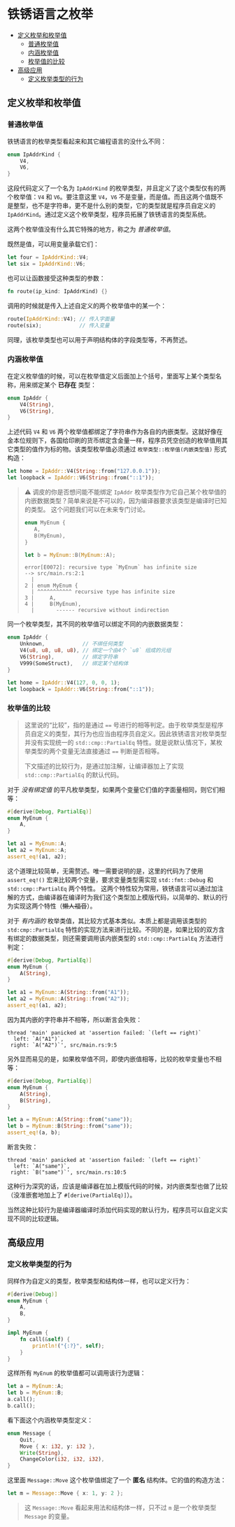 # 铁锈语言之枚举

* [定义枚举和枚举值](#定义枚举和枚举值)
    * [普通枚举值](#普通枚举值)
    * [内涵枚举值](#内涵枚举值)
    * [枚举值的比较](#枚举值的比较)
* [高级应用](#高级应用)
    * [定义枚举类型的行为](#定义枚举类型的行为)

## 定义枚举和枚举值

### 普通枚举值

铁锈语言的枚举类型看起来和其它编程语言的没什么不同：
```rust
enum IpAddrKind {
    V4,
    V6,
}
```
这段代码定义了一个名为 `IpAddrKind` 的枚举类型，并且定义了这个类型仅有的两个枚举值：`V4` 和 `V6`。要注意这里 `V4`，`V6` 不是变量，而是值。而且这两个值既不是整型，也不是字符串，更不是什么别的类型，它的类型就是程序员自定义的 `IpAddrKind`。通过定义这个枚举类型，程序员拓展了铁锈语言的类型系统。

这两个枚举值没有什么其它特殊的地方，称之为 _普通枚举值_。

既然是值，可以用变量承载它们：
```rust
let four = IpAddrKind::V4;
let six = IpAddrKind::V6;
```

也可以让函数接受这种类型的参数：
```rust
fn route(ip_kind: IpAddrKind) {}
```

调用的时候就是传入上述自定义的两个枚举值中的某一个：
```rust
route(IpAddrKind::V4); // 传入字面量
route(six);            // 传入变量
```
同理，该枚举类型也可以用于声明结构体的字段类型等，不再赘述。

### 内涵枚举值

在定义枚举值的时候，可以在枚举值定义后面加上个括号，里面写上某个类型名称，用来绑定某个 **已存在** 类型：
```rust
enum IpAddr {
    V4(String),
    V6(String),
}
```

上述代码 `V4` 和 `V6` 两个枚举值都绑定了字符串作为各自的内嵌类型。这就好像在金本位规则下，各国给印刷的货币绑定含金量一样，程序员凭空创造的枚举值用其它类型的值作为标的物。该类型枚举值必须通过 `枚举类型::枚举值(内嵌类型值)` 形式构造：
```rust
let home = IpAddr::V4(String::from("127.0.0.1"));
let loopback = IpAddr::V6(String::from("::1"));
```

> ⚠️ 调皮的你是否想问能不能绑定 `IpAddr` 枚举类型作为它自己某个枚举值的内嵌数据类型？简单来说是不可以的，因为编译器要求该类型是编译时已知的类型。
这个问题我们可以在未来专门讨论。
> ```rust
> enum MyEnum {
>    A,
>    B(MyEnum),
> }
>
> let b = MyEnum::B(MyEnum::A);
> ```
> ```
> error[E0072]: recursive type `MyEnum` has infinite size
> --> src/main.rs:2:1
>   |
> 2 | enum MyEnum {
>   | ^^^^^^^^^^^ recursive type has infinite size
> 3 |     A,
> 4 |     B(MyEnum),
>   |       ------ recursive without indirection
> ```

同一个枚举类型，其不同的枚举值可以绑定不同的内嵌数据类型：
```rust
enum IpAddr {
    Unknown,            // 不绑任何类型
    V4(u8, u8, u8, u8), // 绑定一个由4个 `u8` 组成的元组
    V6(String),         // 绑定字符串
    V999(SomeStruct),   // 绑定某个结构体
}

let home = IpAddr::V4(127, 0, 0, 1);
let loopback = IpAddr::V6(String::from("::1"));
```

### 枚举值的比较

> 这里说的“比较”，指的是通过 `==` 号进行的相等判定。由于枚举类型是程序员自定义的类型，其行为也应当由程序员自定义。因此铁锈语言对枚举类型并没有实现统一的 `std::cmp::PartialEq` 特性。就是说默认情况下，某枚举类型的两个变量无法直接通过 `==` 判断是否相等。
>
> 下文描述的比较行为，是通过加注解，让编译器加上了实现 `std::cmp::PartialEq` 的默认代码。

对于 _没有绑定值_ 的平凡枚举类型，如果两个变量它们值的字面量相同，则它们相等：
```rust
#[derive(Debug, PartialEq)]
enum MyEnum {
    A,
}

let a1 = MyEnum::A;
let a2 = MyEnum::A;
assert_eq!(a1, a2);
```
这个道理比较简单，无需赘述。唯一需要说明的是，这里的代码为了使用 `assert_eq!()` 宏来比较两个变量，要求变量类型需实现 `std::fmt::Debug` 和 `std::cmp::PartialEq` 两个特性。
这两个特性较为常用，铁锈语言可以通过加注解的方式，由编译器在编译时为我们这个类型加上模版代码，以简单的、默认的行为实现这两个特性（~~懒人福音~~）。


对于 _有内涵的_ 枚举类值，其比较方式基本类似。本质上都是调用该类型的 `std:cmp::PartialEq` 特性的实现方法来进行比较。不同的是，如果比较的双方含有绑定的数据类型，则还需要调用该内嵌类型的 `std::cmp::PartialEq` 方法进行判定：
```rust
#[derive(Debug, PartialEq)]
enum MyEnum {
    A(String),
}

let a1 = MyEnum::A(String::from("A1"));
let a2 = MyEnum::A(String::from("A2"));
assert_eq!(a1, a2);
```
因为其内嵌的字符串并不相等，所以断言会失败：
```
thread 'main' panicked at 'assertion failed: `(left == right)`
  left: `A("A1")`,
 right: `A("A2")`', src/main.rs:9:5
```

另外显而易见的是，如果枚举值不同，即使内嵌值相等，比较的枚举变量也不相等：
```rust
#[derive(Debug, PartialEq)]
enum MyEnum {
    A(String),
    B(String),
}

let a = MyEnum::A(String::from("same"));
let b = MyEnum::B(String::from("same"));
assert_eq!(a, b);
```

断言失败：
```
thread 'main' panicked at 'assertion failed: `(left == right)`
  left: `A("same")`,
 right: `B("same")`', src/main.rs:10:5
```

这种行为深究的话，应该是编译器在加上模版代码的时候，对内嵌类型也做了比较（没准嵌套地加上了 `#[derive(PartialEq)]`）。

当然这种比较行为是编译器编译时添加代码实现的默认行为，程序员可以自定义实现不同的比较逻辑。

## 高级应用

### 定义枚举类型的行为

同样作为自定义的类型，枚举类型和结构体一样，也可以定义行为：
```rust
#[derive(Debug)]
enum MyEnum {
    A,
    B,
}

impl MyEnum {
    fn call(&self) {
        println!("{:?}", self);
    }
}
```

这样所有 `MyEnum` 的枚举值都可以调用该行为逻辑：
```rust
let a = MyEnum::A;
let b = MyEnum::B;
a.call();
b.call();
```

看下面这个内涵枚举类型定义：
```rust
enum Message {
    Quit,
    Move { x: i32, y: i32 },
    Write(String),
    ChangeColor(i32, i32, i32),
}
```

这里面 `Message::Move` 这个枚举值绑定了一个 **匿名** 结构体。它的值的构造方法：
```rust
let m = Message::Move { x: 1, y: 2 };
```

> 这 `Message::Move` 看起来用法和结构体一样，只不过 `m` 是一个枚举类型 `Message` 的变量。
